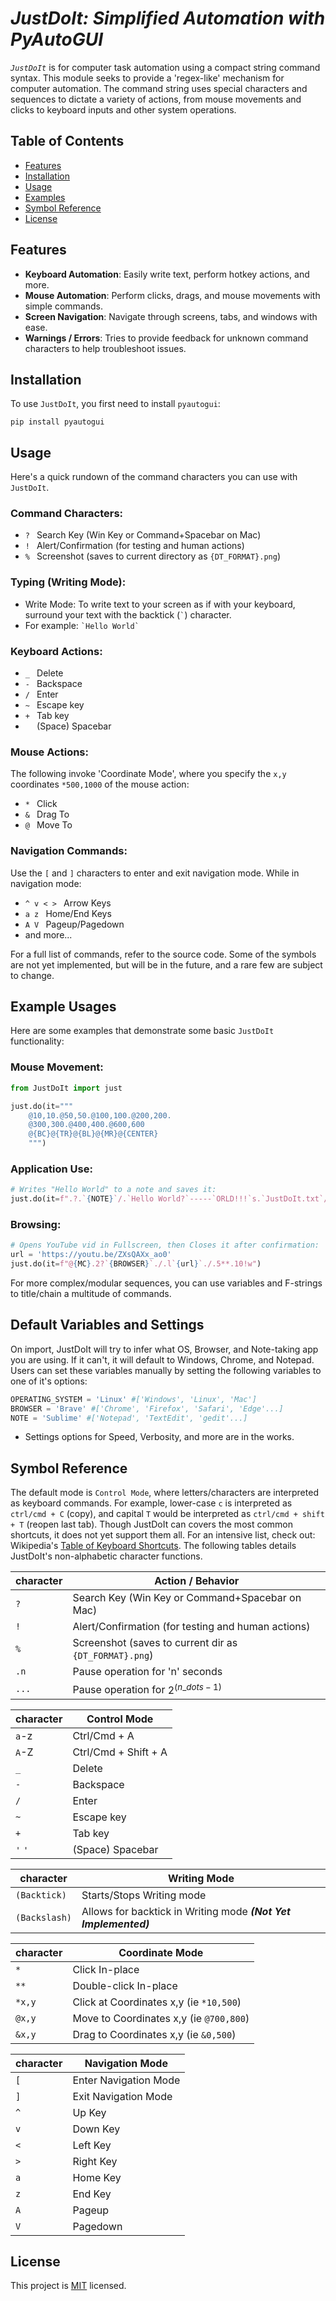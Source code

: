 # *__JustDoIt__: Simplified Automation with PyAutoGUI*

*`JustDoIt`* is for computer task automation using a compact string command syntax. This module seeks to provide a 'regex-like' mechanism for computer automation. The command string uses special characters and sequences to dictate a variety of actions, from mouse movements and clicks to keyboard inputs and other system operations.

## Table of Contents
- [Features](#features)
- [Installation](#installation)
- [Usage](#usage)
- [Examples](#example-usages)
- [Symbol Reference](#symbol-reference)
- [License](#license)
<!--- [Contributing](#contributing)-->

## Features

- **Keyboard Automation**: Easily write text, perform hotkey actions, and more.
- **Mouse Automation**: Perform clicks, drags, and mouse movements with simple commands.
- **Screen Navigation**: Navigate through screens, tabs, and windows with ease.
- **Warnings / Errors**: Tries to provide feedback for unknown command characters to help troubleshoot issues.

## Installation

To use `JustDoIt`, you first need to install `pyautogui`:

```
pip install pyautogui
```

## Usage
Here's a quick rundown of the command characters you can use with `JustDoIt`.

### **Command Characters**:
- `? ` Search Key (Win Key or Command+Spacebar on Mac) 
- `! ` Alert/Confirmation (for testing and human actions)
- `% ` Screenshot (saves to current directory as `{DT_FORMAT}.png`)

### **Typing (Writing Mode)**:
- Write Mode: To write text to your screen as if with your keyboard, surround your text with the backtick (```
		`
		```) character.
- For example:
		```
		`Hello World`
		```
### **Keyboard Actions**:
- `_ ` Delete
- `- ` Backspace
- `/ ` Enter
- `~ ` Escape key
- `+ ` Tab key
- `  ` (Space) Spacebar

###  **Mouse Actions**:
The following invoke 'Coordinate Mode', where you specify the `x,y` coordinates `*500,1000` of the mouse action:
- `* ` Click
- `& ` Drag To
- `@ ` Move To

### **Navigation Commands**:
Use the `[` and `]` characters to enter and exit navigation mode. While in navigation mode:
- `^ v < > ` Arrow Keys
- `a z ` Home/End Keys
- `A V ` Pageup/Pagedown
- and more...

For a full list of commands, refer to the source code. Some of the symbols are not yet implemented, but will be in the future, and a rare few are subject to change.
<!--You can also use the `JustDoIt.help()` function to print out a list of commands.-->

## Example Usages

Here are some examples that demonstrate some basic `JustDoIt` functionality:

### Mouse Movement:
```python
from JustDoIt import just

just.do(it="""
	@10,10.@50,50.@100,100.@200,200.
	@300,300.@400,400.@600,600
	@{BC}@{TR}@{BL}@{MR}@{CENTER}
	""")
```

### Application Use:
```python
# Writes "Hello World" to a note and saves it:
just.do(it=f".?.`{NOTE}`/.`Hello World?`-----`ORLD!!!`s.`JustDoIt.txt`/.w")
```

### Browsing:
```python
# Opens YouTube vid in Fullscreen, then Closes it after confirmation:
url = 'https://youtu.be/ZXsQAXx_ao0'
just.do(it=f"@{MC}.2?`{BROWSER}`./.l`{url}`./.5**.10!w")
```

For more complex/modular sequences, you can use variables and F-strings to title/chain a multitude of commands.

## Default Variables and Settings
On import, JustDoIt will try to infer what OS, Browser, and Note-taking app you are using. If it can't, it will default to Windows, Chrome, and Notepad. Users can set these variables manually by setting the following variables to one of it's options:
```python
OPERATING_SYSTEM = 'Linux' #['Windows', 'Linux', 'Mac']
BROWSER = 'Brave' #['Chrome', 'Firefox', 'Safari', 'Edge'...]
NOTE = 'Sublime' #['Notepad', 'TextEdit', 'gedit'...]
```
- Settings options for Speed, Verbosity, and more are in the works.


<!--## Contributing

Contributions, issues, and feature requests are welcome! Feel free to check the [issues page](#).-->



## Symbol Reference
The default mode is `Control Mode`, where letters/characters are interpreted as keyboard commands. For example, lower-case `c` is interpreted as `ctrl/cmd + C` (copy), and capital `T` would be interpreted as `ctrl/cmd + shift + T` (reopen last tab). Though JustDoIt can covers the most common shortcuts, it does not yet support them all. For an intensive list, check out: Wikipedia's [Table of Keyboard Shortcuts](https://en.wikipedia.org/wiki/Table_of_keyboard_shortcuts). The following tables details JustDoIt's non-alphabetic character functions.

| character | Action / Behavior |
| ------ | ----------- |
| `?` | Search Key (Win Key or Command+Spacebar on Mac) |
| `!` | Alert/Confirmation (for testing and human actions) |
| `%` | Screenshot (saves to current dir as `{DT_FORMAT}.png`) |
| `.n` | Pause operation for 'n' seconds |
| `...` | Pause operation for $2^{(n\_dots-1)}$ |


| character | Control Mode |
| ------ | ----------- |
| `a`-z | Ctrl/Cmd + A |
| `A`-Z | Ctrl/Cmd + Shift + A |
| `_` | Delete |
| `-` | Backspace |
| `/` | Enter |
| `~` | Escape key |
| `+` | Tab key |
| `'` `'` | (Space) Spacebar |


| character | Writing Mode |
| ------ | ----------- |
| `(Backtick)` | Starts/Stops Writing mode |
| `(Backslash)` | Allows for backtick in Writing mode __*(Not Yet Implemented)*__ |


| character | Coordinate Mode |
| ------ | ----------- |
| `*` | Click In-place |
| `**` | Double-click In-place |
| `*x,y` | Click at Coordinates x,y (ie `*10,500`) |
| `@x,y` | Move to Coordinates x,y (ie `@700,800`) |
| `&x,y` | Drag to Coordinates x,y (ie `&0,500`) |


| character | Navigation Mode |
| ------ | ----------- |
| `[` | Enter Navigation Mode |
| `]` | Exit Navigation Mode |
| `^` | Up Key |
| `v` | Down Key |
| `<` | Left Key |
| `>` | Right Key |
| `a` | Home Key |
| `z` | End Key |
| `A` | Pageup |
| `V` | Pagedown |




## License

This project is [MIT](LICENSE) licensed.